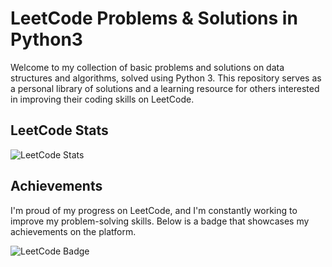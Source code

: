 # LeetCode Problems & Solutions in Python3

Welcome to my collection of basic problems and solutions on data structures and algorithms, solved using Python 3. This repository serves as a personal library of solutions and a learning resource for others interested in improving their coding skills on LeetCode.

## LeetCode Stats

![LeetCode Stats](https://leetcard.jacoblin.cool/M-Alsuleibi)

## Achievements

I'm proud of my progress on LeetCode, and I'm constantly working to improve my problem-solving skills. Below is a badge that showcases my achievements on the platform.

![LeetCode Badge](https://assets.leetcode.com/static_assets/marketing/2024-50.gif)
